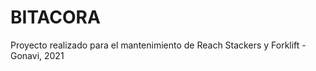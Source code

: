 <h1>BITACORA</h1>
<p>Proyecto realizado para el mantenimiento de Reach Stackers y Forklift - Gonavi, 2021</p>
